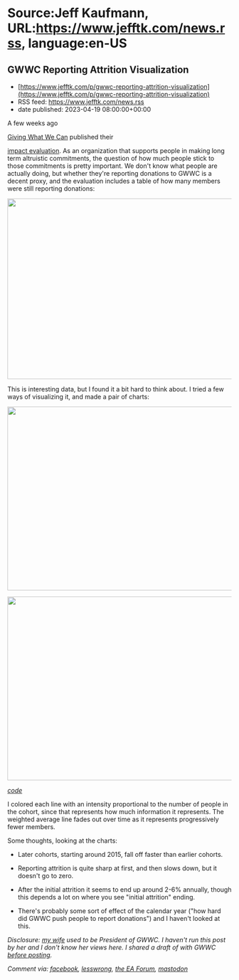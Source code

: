 # Source:Jeff Kaufmann, URL:https://www.jefftk.com/news.rss, language:en-US

## GWWC Reporting Attrition Visualization
 - [https://www.jefftk.com/p/gwwc-reporting-attrition-visualization](https://www.jefftk.com/p/gwwc-reporting-attrition-visualization)
 - RSS feed: https://www.jefftk.com/news.rss
 - date published: 2023-04-19 08:00:00+00:00

<p><span>

A few weeks ago </span>

<a href="https://www.givingwhatwecan.org/">Giving What
We Can</a> published their 

<a href="https://forum.effectivealtruism.org/posts/EipE75vsDuD7bdJar/">impact
evaluation</a>.  As an organization that supports people in making
long term altruistic commitments, the question of how much people
stick to those commitments is pretty important.  We don't know what
people are actually doing, but whether they're reporting donations to
GWWC is a decent proxy, and the evaluation includes a table of how
many members were still reporting donations:



<p>

<a href="https://www.jefftk.com/proportion-of-gwwc-pledgers-reporting-any-donations-table-big.png"><img class="mobile-fullwidth" height="406" src="https://www.jefftk.com/proportion-of-gwwc-pledgers-reporting-any-donations-table.png" width="550" /><div class="image-vertical-spacer"></div></a>

</p>

<p>

This is interesting data, but I found it a bit hard to think about.  I
tried a few ways of visualizing it, and made a pair of charts:

</p>

<p>

<a href="https://www.jefftk.com/gwwc-recording-by-cohort-big.png"><img class="mobile-fullwidth" height="413" src="https://www.jefftk.com/gwwc-recording-by-cohort.png" width="550" /><div class="image-vertical-spacer"></div></a>

</p>

<p>

<a href="https://www.jefftk.com/gwwc-recording-decay-by-cohort-big.png"><img class="mobile-fullwidth" height="413" src="https://www.jefftk.com/gwwc-recording-decay-by-cohort.png" width="550" /><div class="image-vertical-spacer"></div></a>

</p>

<p>

<i><a href="https://github.com/jeffkaufman/gwwc-recording-decay">code</a></i>

</p>

<p>

I colored each line with an intensity proportional to the number of
people in the cohort, since that represents how much information it
represents.  The weighted average line fades out over time as it
represents progressively fewer members.

</p>

<p>

Some thoughts, looking at the charts:

</p>

<ul>

<li><p>Later cohorts, starting around 2015, fall off faster than
earlier cohorts.

</p></li>
<li><p>Reporting attrition is quite sharp at first, and then slows
down, but it doesn't go to zero.

</p></li>
<li><p>After the initial attrition it seems to end up around 2-6%
annually, though this depends a lot on where you see "initial
attrition" ending.

</p></li>
<li><p>There's probably some sort of effect of the calendar year ("how
hard did GWWC push people to report donations") and I haven't looked
at this.


</p></li>
</ul>



<p>

<i>Disclosure: <a href="https://juliawise.net/">my wife</a> used to be
President of GWWC. I haven't run this post by her and I don't know her
views here.  I shared a draft of with GWWC <a href="https://www.jefftk.com/p/run-posts-by-orgs">before posting</a>.</i>

  </p>

<p><i>Comment via: <a href="https://www.facebook.com/jefftk/posts/pfbid0KaVeirPKPw5CvGnZUFJZUdCxyRQArJAJfCbuwme5eFrrdm3rmKFRKvDLpwScyRkol">facebook</a>, <a href="https://lesswrong.com/posts/bamtrEukea9ZjyTy9">lesswrong</a>, <a href="https://forum.effectivealtruism.org/posts/nh8dx6JJt3Ga3BRdp">the EA Forum</a>, <a href="https://mastodon.mit.edu/@jefftk/110226226844758315">mastodon</a></i></p>

